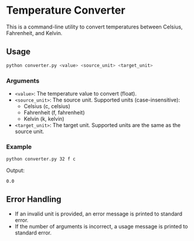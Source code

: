 # Temperature Converter

This is a command-line utility to convert temperatures between Celsius, Fahrenheit, and Kelvin.

## Usage

```bash
python converter.py <value> <source_unit> <target_unit>
```

### Arguments

*   `<value>`: The temperature value to convert (float).
*   `<source_unit>`: The source unit. Supported units (case-insensitive):
    *   Celsius (c, celsius)
    *   Fahrenheit (f, fahrenheit)
    *   Kelvin (k, kelvin)
*   `<target_unit>`: The target unit. Supported units are the same as the source unit.

### Example

```bash
python converter.py 32 f c
```

Output:

```
0.0
```

## Error Handling

*   If an invalid unit is provided, an error message is printed to standard error.
*   If the number of arguments is incorrect, a usage message is printed to standard error.

